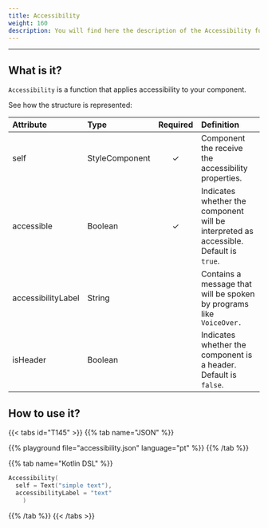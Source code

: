 ```yaml
---
title: Accessibility
weight: 160
description: You will find here the description of the Accessibility function and its attributes details
---
```


---


## What is it?

`Accessibility` is a function that applies accessibility to your component.

See how the structure is represented:

| **Attribute** | **Type**  | Required | **Definition** |
| :----------- | :------------------------------------------------------------- | :---------: | :---------------------------------------------------------------------------------------------------------------- |
| self   | StyleComponent                                                |      ✓       | Component the receive the accessibility properties. |
| accessible | Boolean | ✓ | Indicates whether the component will be interpreted as accessible. Default is `true`. |
| accessibilityLabel | String |   | Contains a message that will be spoken by programs like `VoiceOver.` |
| isHeader | Boolean |  | Indicates whether the component is a header. Default is `false`. |



## How to use it?

{{< tabs id="T145" >}}
{{% tab name="JSON" %}}

<!-- json-playground:accessibility.json
{
  "_beagleComponent_" : "beagle:text",
  "text" : "simple text",
  "accessibility" : {
    "accessible" : true,
    "accessibilityLabel" : "text",
    "isHeader" : false
  }
}
-->

{{% playground file="accessibility.json" language="pt" %}}
{{% /tab %}}

{{% tab name="Kotlin DSL" %}}

```kotlin
Accessibility(
  self = Text("simple text"),
  accessibilityLabel = "text"
    )
```

{{% /tab %}}
{{< /tabs >}}
